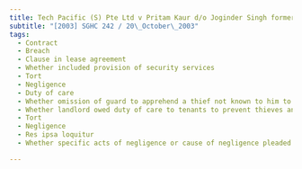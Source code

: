 ```yaml
---
title: Tech Pacific (S) Pte Ltd v Pritam Kaur d/o Joginder Singh formerly trading as Eshar Security 
subtitle: "[2003] SGHC 242 / 20\_October\_2003"
tags:
  - Contract
  - Breach
  - Clause in lease agreement
  - Whether included provision of security services
  - Tort
  - Negligence
  - Duty of care
  - Whether omission of guard to apprehend a thief not known to him to be in building was pure or culpable omission
  - Whether landlord owed duty of care to tenants to prevent thieves and unauthorised persons from stepping into corridors of rented premises.
  - Tort
  - Negligence
  - Res ipsa loquitur
  - Whether specific acts of negligence or cause of negligence pleaded defeated any reliance on res ipsa loquitur.

---
```



